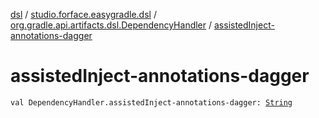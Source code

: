 [dsl](../../index.md) / [studio.forface.easygradle.dsl](../index.md) / [org.gradle.api.artifacts.dsl.DependencyHandler](index.md) / [assistedInject-annotations-dagger](./assisted-inject-annotations-dagger.md)

# assistedInject-annotations-dagger

`val DependencyHandler.assistedInject-annotations-dagger: `[`String`](https://kotlinlang.org/api/latest/jvm/stdlib/kotlin/-string/index.html)